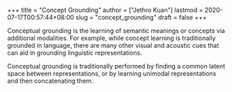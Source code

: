 +++
title = "Concept Grounding"
author = ["Jethro Kuan"]
lastmod = 2020-07-17T00:57:44+08:00
slug = "concept_grounding"
draft = false
+++

Conceptual grounding is the learning of semantic meanings or concepts
via additional modalities. For example, while concept learning is
traditionally grounded in language, there are many other visual and
acoustic cues that can aid in grounding linguistic representations.

Conceptual grounding is traditionally performed by finding a common
latent space between representations, or by learning unimodal
representations and then concatenating them.
